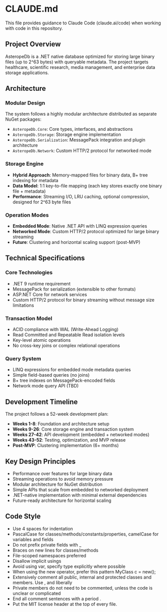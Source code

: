 # CLAUDE.md

This file provides guidance to Claude Code (claude.ai/code) when working with code in this repository.

## Project Overview

AsteropeDb is a .NET native database optimized for storing large binary files (up to 2^63 bytes) with queryable metadata. The project targets healthcare, scientific research, media management, and enterprise data storage applications.

## Architecture

### Modular Design
The system follows a highly modular architecture distributed as separate NuGet packages:
- `AsteropeDb.Core`: Core types, interfaces, and abstractions
- `AsteropeDb.Storage`: Storage engine implementation
- `AsteropeDb.Serialization`: MessagePack integration and plugin architecture
- `AsteropeDb.Network`: Custom HTTP/2 protocol for networked mode

### Storage Engine
- **Hybrid Approach**: Memory-mapped files for binary data, B+ tree indexing for metadata
- **Data Model**: 1:1 key-to-file mapping (each key stores exactly one binary file + metadata)
- **Performance**: Streaming I/O, LRU caching, optional compression, designed for 2^63 byte files

### Operation Modes
- **Embedded Mode**: Native .NET API with LINQ expression queries
- **Networked Mode**: Custom HTTP/2 protocol optimized for large binary streaming
- **Future**: Clustering and horizontal scaling support (post-MVP)

## Technical Specifications

### Core Technologies
- .NET 9 runtime requirement
- MessagePack for serialization (extensible to other formats)
- ASP.NET Core for network services
- Custom HTTP/2 protocol for binary streaming without message size limitations

### Transaction Model
- ACID compliance with WAL (Write-Ahead Logging)
- Read Committed and Repeatable Read isolation levels
- Key-level atomic operations
- No cross-key joins or complex relational operations

### Query System
- LINQ expressions for embedded mode metadata queries
- Simple field-based queries (no joins)
- B+ tree indexes on MessagePack-encoded fields
- Network mode query API (TBD)

## Development Timeline

The project follows a 52-week development plan:
- **Weeks 1-8**: Foundation and architecture setup
- **Weeks 9-26**: Core storage engine and transaction system
- **Weeks 27-42**: API development (embedded + networked modes)
- **Weeks 43-52**: Testing, optimization, and MVP release
- **Post-MVP**: Clustering implementation (6+ months)

## Key Design Principles

- Performance over features for large binary data
- Streaming operations to avoid memory pressure
- Modular architecture for NuGet distribution
- Simple APIs that scale from embedded to networked deployment
- .NET-native implementation with minimal external dependencies
- Future-ready architecture for horizontal scaling

## Code Style
- Use 4 spaces for indentation
- PascalCase for classes/methods/constants/properties, camelCase for variables and fields
- Do not prefix private fields with _
- Braces on new lines for classes/methods
- File-scoped namespaces preferred
- Disallow implicit usings
- Avoid using var, specify type explicitly where possible
- When using the new operator, prefer this pattern MyClass c = new();
- Extensively comment all public, internal and protected classes and members. Use <see cref>, <see langword> and <paramref> liberally
- Private members do not need to be commented, unless the code is unclear or complicated
- End all comment sentences with a period .
- Put the MIT license header at the top of every file.
